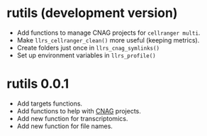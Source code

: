 # rutils (development version)

 * Add functions to manage CNAG projects for `cellranger multi`.
 * Make `llrs_cellranger_clean()` more useful (keeping metrics).
 * Create folders just once in `llrs_cnag_symlinks()`
 * Set up environment variables in `llrs_profile()`
 
# rutils 0.0.1

 * Add targets functions.
 * Add functions to help with [CNAG](https://www.cnag.eu/) projects.
 * Add new function for transcriptomics.
 * Add new function for file names.
